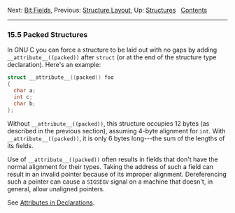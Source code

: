 Next: [Bit Fields](Bit-Fields.md), Previous: [Structure
Layout](Structure-Layout.md), Up: [Structures](Structures.md)  
[Contents](index.md#SEC_Contents "Table of contents")  

------------------------------------------------------------------------


### 15.5 Packed Structures 


In GNU C you can force a structure to be laid out with no gaps by adding
`__attribute__((packed))` after `struct` (or at the end of the structure
type declaration). Here's an example:

``` C
struct __attribute__((packed)) foo
{
  char a;
  int c;
  char b;
};
```

Without `__attribute__((packed))`, this structure occupies 12 bytes (as
described in the previous section), assuming 4-byte alignment for `int`.
With `__attribute__((packed))`, it is only 6 bytes long---the sum of the
lengths of its fields.

Use of `__attribute__((packed))` often results in fields that don't have
the normal alignment for their types. Taking the address of such a field
can result in an invalid pointer because of its improper alignment.
Dereferencing such a pointer can cause a `SIGSEGV` signal on a machine
that doesn't, in general, allow unaligned pointers.

See [Attributes in Declarations](Attributes.md).
